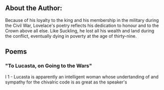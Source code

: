 ## About the Author:

Because of his loyalty to the king and his membership in the military during the Civil War, Lovelace's poetry reflects his dedication to honour and to the Crown above all else. Like Suckling, he lost all his wealth and land during the conflict, eventually dying in poverty at the age of thirty-nine.

## Poems

### "To Lucasta, on Going to the Wars"

I 1 - Lucasta is apparently an intelligent woman whose undertanding of and sympathy for the chivalric code is as great as the speaker's
